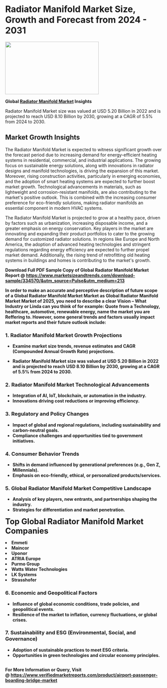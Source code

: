 <H1>Radiator Manifold Market Size, Growth and Forecast from 2024 - 2031</H1><img class="aligncenter size-medium wp-image-584254" src="https://thirdeyenews.in/wp-content/uploads/2024/09/Global-Market-Research-300x168.jpeg" alt="" width="300" height="168" /><p><strong>Global&nbsp;<a href="https://www.marketsizeandtrends.com/download-sample/334570/&amp;utm_source=Pulse&amp;utm_medium=213">Radiator Manifold Market</a> Insights</strong></p><p>Radiator Manifold Market size was valued at USD 5.20 Billion in 2022 and is projected to reach USD 8.10 Billion by 2030, growing at a CAGR of 5.5% from 2024 to 2030.</p><p><h2>Market Growth Insights</h2> <p>The Radiator Manifold Market is expected to witness significant growth over the forecast period due to increasing demand for energy-efficient heating systems in residential, commercial, and industrial applications. The growing focus on sustainable energy solutions, along with innovations in radiator designs and manifold technologies, is driving the expansion of this market. Moreover, rising construction activities, particularly in emerging economies, and the adoption of smart heating systems are expected to further boost market growth. Technological advancements in materials, such as lightweight and corrosion-resistant manifolds, are also contributing to the market's positive outlook. This is combined with the increasing consumer preference for eco-friendly solutions, making radiator manifolds an essential component in modern HVAC systems.</p> <p><strong></strong></p> <p>The Radiator Manifold Market is projected to grow at a healthy pace, driven by factors such as urbanization, increasing disposable income, and a greater emphasis on energy conservation. Key players in the market are innovating and expanding their product portfolios to cater to the growing demand for customized radiator solutions. In regions like Europe and North America, the adoption of advanced heating technologies and stringent regulations regarding energy efficiency are expected to further propel market demand. Additionally, the rising trend of retrofitting old heating systems in buildings and homes is contributing to the market's growth.</p> <p><strong></p><p><span class=""><strong>Download Full PDF Sample Copy of Global Radiator Manifold Market Report</strong> @ <a href="https://www.marketsizeandtrends.com/download-sample/334570/&amp;utm_source=Pulse&amp;utm_medium=213" target="_blank">https://www.marketsizeandtrends.com/download-sample/334570/&amp;utm_source=Pulse&amp;utm_medium=213</a></span></p><p>In order to make an accurate and perceptive description of future scope of a Global&nbsp;Radiator Manifold Market Market as Global&nbsp;Radiator Manifold Market Market of 2025, you need to describe a clear Vision &ndash; What Industry or Linda can you think of for example: Quote from a Technology, healthcare, automotive, renewable energy, name the market you are Reffering to. However, some general trends and factors usually impact market reports and their future outlook include:</p><h3>1.&nbsp;<strong>Radiator Manifold Market Growth Projections</strong></h3><ul><li>Examine market size trends, revenue estimates and CAGR (Compounded Annual Growth Rate) projections.</li><li><p>Radiator Manifold Market size was valued at USD 5.20 Billion in 2022 and is projected to reach USD 8.10 Billion by 2030, growing at a CAGR of 5.5% from 2024 to 2030.</p></li></ul><h3>2.&nbsp;<strong>Radiator Manifold Market Technological Advancements</strong></h3><ul><li>Integration of AI, IoT, blockchain, or automation in the industry.</li><li>Innovations driving cost reductions or improving efficiency.</li></ul><h3>3.&nbsp;<strong>Regulatory and Policy Changes</strong></h3><ul><li>Impact of global and regional regulations, including sustainability and carbon-neutral goals.</li><li>Compliance challenges and opportunities tied to government initiatives.</li></ul><h3>4.&nbsp;<strong>Consumer Behavior Trends</strong></h3><ul><li>Shifts in demand influenced by generational preferences (e.g., Gen Z, Millennials).</li><li>Emphasis on eco-friendly, ethical, or personalized products/services.</li></ul><h3>5.&nbsp;<strong>Global Radiator Manifold Market Competitive Landscape</strong></h3><ul><li>Analysis of key players, new entrants, and partnerships shaping the industry.</li><li>Strategies for differentiation and market penetration.</li></ul><p data-pm-slice="1 1 []"><span style="color: inherit; font-family: inherit; font-size: 25px;">Top Global Radiator Manifold Market Companies</span></p><div class="" data-test-id=""><p><li>Emmeti</li><li> Maincor</li><li> Uponor</li><li> ATRIA Europe</li><li> Purmo Group</li><li> Watts Water Technologies</li><li> LK Systems</li><li> Strasshofer</li></p></div><h3>6.&nbsp;<strong>Economic and Geopolitical Factors</strong></h3><ul><li>Influence of global economic conditions, trade policies, and geopolitical events.</li><li>Resilience of the market to inflation, currency fluctuations, or global crises.</li></ul><h3>7.&nbsp;<strong>Sustainability and ESG (Environmental, Social, and Governance)</strong></h3><ul><li>Adoption of sustainable practices to meet ESG criteria.</li><li>Opportunities in green technologies and circular economy principles.</li></ul><h2><strong style="font-size: 14px;">For More Information or Query, Visit @&nbsp;</strong><a style="background-color: #ffffff; font-size: 14px;" href="https://www.marketsizeandtrends.com/report/radiator-manifold-market/" target="_blank">https://www.verifiedmarketreports.com/product/airport-passenger-boarding-bridge-market</a></h2>
